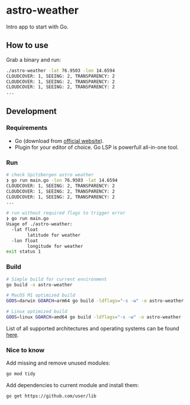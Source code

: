# astro-weather

Intro app to start with Go.

## How to use

Grab a binary and run:
```bash
./astro-weather -lat 76.9503 -lon 14.6594
CLOUDCOVER: 1, SEEING: 2, TRANSPARENCY: 2
CLOUDCOVER: 1, SEEING: 2, TRANSPARENCY: 2
CLOUDCOVER: 1, SEEING: 2, TRANSPARENCY: 2
...
```

## Development

### Requirements

- Go (download from [official website](https://go.dev/dl/)).
- Plugin for your editor of choice. Go LSP is powerfull all-in-one tool.

### Run

```bash
# check Spitzbergen astro weather
❯ go run main.go -lon 76.9503 -lat 14.6594
CLOUDCOVER: 1, SEEING: 2, TRANSPARENCY: 2
CLOUDCOVER: 1, SEEING: 2, TRANSPARENCY: 2
CLOUDCOVER: 1, SEEING: 2, TRANSPARENCY: 2
...

# run without required flags to trigger error
❯ go run main.go
Usage of ./astro-weather:
  -lat float
    	latitude for weather
  -lon float
    	longitude for weather
exit status 1
```

### Build

```bash
# Simple build for current environment
go build -o astro-weather

# MacOS M1 optimized build
GOOS=darwin GOARCH=arm64 go build -ldflags="-s -w" -o astro-weather

# Linux optimized build
GOOS=linux GOARCH=amd64 go build -ldflags="-s -w" -o astro-weather
```

List of all supported architectures and operating systems can be found [here](https://gist.github.com/asukakenji/f15ba7e588ac42795f421b48b8aede63).

### Nice to know

Add missing and remove unused modules:
```bash
go mod tidy
```

Add dependencies to current module and install them:
```bash
go get https://github.com/user/lib
```
